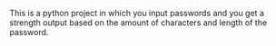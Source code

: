 This is a python project in which you input passwords and you get a strength output based on the amount of characters and length of the password.
